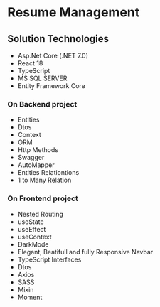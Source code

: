 # Resume Management

## Solution Technologies

-  Asp.Net Core (.NET 7.0)
-  React 18
-  TypeScript
-  MS SQL SERVER
-  Entity Framework Core

### On Backend project

-  Entities
-  Dtos
-  Context
-  ORM
-  Http Methods
-  Swagger
-  AutoMapper
-  Entities Relationtions
-  1 to Many Relation

### On Frontend project

-  Nested Routing
-  useState
-  useEffect
-  useContext
-  DarkMode
-  Elegant, Beatifull and fully Responsive Navbar
-  TypeScript Interfaces
-  Dtos
-  Axios
-  SASS
-  Mixin
-  Moment